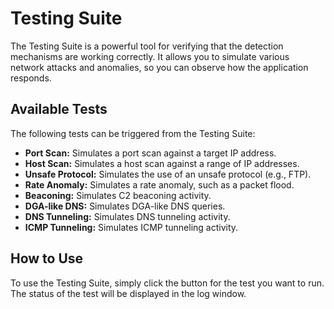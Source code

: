 # Testing Suite

The Testing Suite is a powerful tool for verifying that the detection mechanisms are working correctly. It allows you to simulate various network attacks and anomalies, so you can observe how the application responds.

## Available Tests

The following tests can be triggered from the Testing Suite:

- **Port Scan:** Simulates a port scan against a target IP address.
- **Host Scan:** Simulates a host scan against a range of IP addresses.
- **Unsafe Protocol:** Simulates the use of an unsafe protocol (e.g., FTP).
- **Rate Anomaly:** Simulates a rate anomaly, such as a packet flood.
- **Beaconing:** Simulates C2 beaconing activity.
- **DGA-like DNS:** Simulates DGA-like DNS queries.
- **DNS Tunneling:** Simulates DNS tunneling activity.
- **ICMP Tunneling:** Simulates ICMP tunneling activity.

## How to Use

To use the Testing Suite, simply click the button for the test you want to run. The status of the test will be displayed in the log window.
